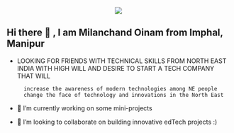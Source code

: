 <p align="center">
  <img src="https://user-images.githubusercontent.com/66784765/121669738-3ff29880-caca-11eb-8b23-6ad1e04afed0.jpg" />
</p>

## Hi there 👋 , I am Milanchand Oinam from Imphal, Manipur

<!--
**milanoinam/milanoinam** is a ✨ _special_ ✨ repository because its `README.md` (this file) appears on your GitHub profile.
-->
- LOOKING FOR FRIENDS WITH TECHNICAL SKILLS FROM NORTH EAST INDIA 
  WITH HIGH WILL AND DESIRE TO START A TECH COMPANY THAT WILL

        increase the awareness of modern technologies among NE people
        change the face of technology and innovations in the North East

- 🔭 I’m currently working on some mini-projects

- 👯 I’m looking to collaborate on building innovative edTech projects :)



